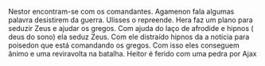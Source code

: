 
Nestor encontram-se com os comandantes. Agamenon fala algumas palavra desistirem da guerra. Ulisses o repreende.  Hera faz um plano para seduzir Zeus e ajudar os gregos. Com ajuda do laço de afrodide e hipnos ( deus do sono) ela seduz Zeus. Com ele distraído hipnos da a notícia para poisedon que está comandando os gregos. Com isso eles conseguem ânimo e uma reviravolta na batalha. Heitor é ferido com uma pedra por Ajax 